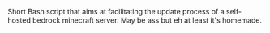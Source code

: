 Short Bash script that aims at facilitating the update process of a self-hosted bedrock minecraft server.
May be ass but eh at least it's homemade.
